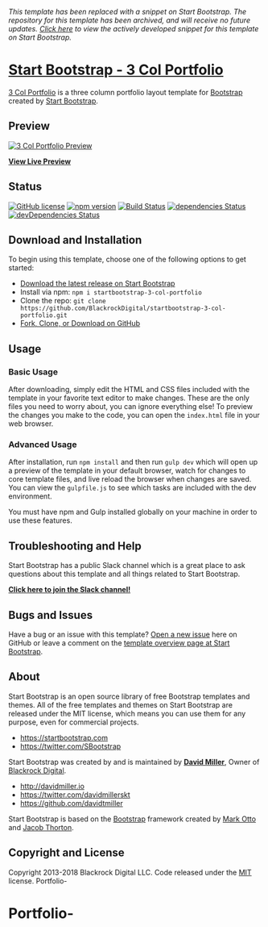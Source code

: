*This template has been replaced with a snippet on Start Bootstrap. The repository for this template has been archived, and will receive no future updates. [Click here](https://startbootstrap.com/snippets/portfolio-three-column/) to view the actively developed snippet for this template on Start Bootstrap.*

# [Start Bootstrap - 3 Col Portfolio](https://startbootstrap.com/template-overviews/3-col-portfolio/)

[3 Col Portfolio](https://startbootstrap.com/template-overviews/3-col-portfolio/) is a three column portfolio layout template for [Bootstrap](http://getbootstrap.com/) created by [Start Bootstrap](https://startbootstrap.com/).

## Preview

[![3 Col Portfolio Preview](https://startbootstrap.com/assets/img/templates/3-col-portfolio.jpg)](https://blackrockdigital.github.io/startbootstrap-3-col-portfolio/)

**[View Live Preview](https://blackrockdigital.github.io/startbootstrap-3-col-portfolio/)**

## Status

[![GitHub license](https://img.shields.io/badge/license-MIT-blue.svg)](https://raw.githubusercontent.com/BlackrockDigital/startbootstrap-3-col-portfolio/master/LICENSE)
[![npm version](https://img.shields.io/npm/v/startbootstrap-3-col-portfolio.svg)](https://www.npmjs.com/package/startbootstrap-3-col-portfolio)
[![Build Status](https://travis-ci.org/BlackrockDigital/startbootstrap-3-col-portfolio.svg?branch=master)](https://travis-ci.org/BlackrockDigital/startbootstrap-3-col-portfolio)
[![dependencies Status](https://david-dm.org/BlackrockDigital/startbootstrap-3-col-portfolio/status.svg)](https://david-dm.org/BlackrockDigital/startbootstrap-3-col-portfolio)
[![devDependencies Status](https://david-dm.org/BlackrockDigital/startbootstrap-3-col-portfolio/dev-status.svg)](https://david-dm.org/BlackrockDigital/startbootstrap-3-col-portfolio?type=dev)

## Download and Installation

To begin using this template, choose one of the following options to get started:
* [Download the latest release on Start Bootstrap](https://startbootstrap.com/template-overviews/3-col-portfolio/)
* Install via npm: `npm i startbootstrap-3-col-portfolio`
* Clone the repo: `git clone https://github.com/BlackrockDigital/startbootstrap-3-col-portfolio.git`
* [Fork, Clone, or Download on GitHub](https://github.com/BlackrockDigital/startbootstrap-3-col-portfolio)

## Usage

### Basic Usage

After downloading, simply edit the HTML and CSS files included with the template in your favorite text editor to make changes. These are the only files you need to worry about, you can ignore everything else! To preview the changes you make to the code, you can open the `index.html` file in your web browser.

### Advanced Usage

After installation, run `npm install` and then run `gulp dev` which will open up a preview of the template in your default browser, watch for changes to core template files, and live reload the browser when changes are saved. You can view the `gulpfile.js` to see which tasks are included with the dev environment.

You must have npm and Gulp installed globally on your machine in order to use these features.

## Troubleshooting and Help

Start Bootstrap has a public Slack channel which is a great place to ask questions about this template and all things related to Start Bootstrap.

**[Click here to join the Slack channel!](https://startbootstrap-slack.herokuapp.com/)**

## Bugs and Issues

Have a bug or an issue with this template? [Open a new issue](https://github.com/BlackrockDigital/startbootstrap-3-col-portfolio/issues) here on GitHub or leave a comment on the [template overview page at Start Bootstrap](http://startbootstrap.com/template-overviews/3-col-portfolio/).

## About

Start Bootstrap is an open source library of free Bootstrap templates and themes. All of the free templates and themes on Start Bootstrap are released under the MIT license, which means you can use them for any purpose, even for commercial projects.

* https://startbootstrap.com
* https://twitter.com/SBootstrap

Start Bootstrap was created by and is maintained by **[David Miller](http://davidmiller.io/)**, Owner of [Blackrock Digital](http://blackrockdigital.io/).

* http://davidmiller.io
* https://twitter.com/davidmillerskt
* https://github.com/davidtmiller

Start Bootstrap is based on the [Bootstrap](http://getbootstrap.com/) framework created by [Mark Otto](https://twitter.com/mdo) and [Jacob Thorton](https://twitter.com/fat).

## Copyright and License

Copyright 2013-2018 Blackrock Digital LLC. Code released under the [MIT](https://github.com/BlackrockDigital/startbootstrap-3-col-portfolio/blob/gh-pages/LICENSE) license.
Portfolio-
# Portfolio-
